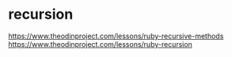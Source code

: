 # recursion

<https://www.theodinproject.com/lessons/ruby-recursive-methods>
<https://www.theodinproject.com/lessons/ruby-recursion>
